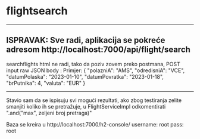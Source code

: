 # flightsearch
---
ISPRAVAK: Sve radi, aplikacija se pokreće adresom http://localhost:7000/api/flight/search
---
searchflights html ne radi, tako da poziv zovem preko postmana, POST input raw JSON body : 
Primjer:
{
    "polazniA": "AMS",
    "odredisniA": "VCE",
    "datumPolaska": "2023-01-10",
    "datumPovratka": "2023-01-18",
    "brPutnika": 4,
    "valuta": "EUR"
}

---

Stavio sam da se ispisuju svi mogući rezultati, ako zbog testiranja zelite smanjiti koliko ih se pretražuje, u FlightServiceImpl odkomentirati ".and("max", zeljeni broj pretraga)"

Baza se kreira u http://localhost:7000/h2-console/
username: root
pass: root

